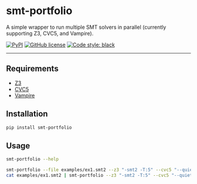 # smt-portfolio

A simple wrapper to run multiple SMT solvers in parallel (currently supporting Z3, CVC5, and Vampire).

[![PyPI](https://img.shields.io/pypi/v/smt-portfolio)](https://pypi.org/project/smt-portfolio/) [![GitHub license](https://img.shields.io/github/license/yangky11/smt-portfolio)](https://github.com/yangky11/smt-portfolio/blob/main/LICENSE) [![Code style: black](https://img.shields.io/badge/code%20style-black-000000.svg)](https://github.com/psf/black) 

______________________________________________________________________


## Requirements

* [Z3](https://github.com/Z3Prover/z3)
* [CVC5](https://cvc5.github.io/)
* [Vampire](https://vprover.github.io/)

## Installation

```bash
pip install smt-portfolio
```

## Usage

```bash
smt-portfolio --help
```

```bash
smt-portfolio --file examples/ex1.smt2 --z3 "-smt2 -T:5" --cvc5 "--quiet --lang smt --dag-thresh=0 --enum-inst --tlimit 5000" --vampire "--input_syntax smtlib2 --output_mode smtcomp --time_limit 5"
cat examples/ex1.smt2 | smt-portfolio --z3 "-smt2 -T:5" --cvc5 "--quiet --lang smt --dag-thresh=0 --enum-inst --tlimit 5000" --vampire "--input_syntax smtlib2 --output_mode smtcomp --time_limit 5"
```
